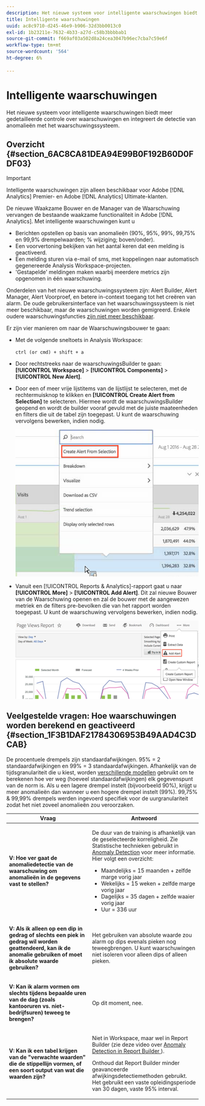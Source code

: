 ```yaml
---
description: Het nieuwe systeem voor intelligente waarschuwingen biedt meer gedetailleerde controle over waarschuwingen en integreert de detectie van anomalieën met het waarschuwingssysteem.
title: Intelligente waarschuwingen
uuid: ac8c9710-d245-46e9-b906-32d3bb0013c0
exl-id: 1b23211e-7632-4b33-a27d-c58b3bbbbab1
source-git-commit: f669af03a502d8a24cea3047b96ec7cba7c59e6f
workflow-type: tm+mt
source-wordcount: '564'
ht-degree: 6%

---
```


# Intelligente waarschuwingen

Het nieuwe systeem voor intelligente waarschuwingen biedt meer gedetailleerde controle over waarschuwingen en integreert de detectie van anomalieën met het waarschuwingssysteem.

## Overzicht {#section_6AC8CA81DEA94E99B0F192B60D0FDF03}

>[!IMPORTANT]
>
>Intelligente waarschuwingen zijn alleen beschikbaar voor Adobe [!DNL Analytics] Premier- en Adobe [!DNL Analytics] Ultimate-klanten.

De nieuwe Waakzame Bouwer en de Manager van de Waarschuwing vervangen de bestaande waakzame functionaliteit in Adobe [!DNL Analytics]. Met intelligente waarschuwingen kunt u

* Berichten opstellen op basis van anomalieën (90%, 95%, 99%, 99,75% en 99,9% drempelwaarden; % wijziging; boven/onder).
* Een voorvertoning bekijken van het aantal keren dat een melding is geactiveerd.
* Een melding sturen via e-mail of sms, met koppelingen naar automatisch gegenereerde Analysis Workspace-projecten.
* &#39;Gestapelde&#39; meldingen maken waarbij meerdere metrics zijn opgenomen in één waarschuwing.

Onderdelen van het nieuwe waarschuwingssysteem zijn: Alert Builder, Alert Manager, Alert Voorproef, en betere in-context toegang tot het creëren van alarm. De oude gebruikersinterface van het waarschuwingssysteem is niet meer beschikbaar, maar de waarschuwingen worden gemigreerd. Enkele oudere waarschuwingsfuncties [zijn niet meer beschikbaar](https://experienceleague.adobe.com/docs/analytics/analyze/reports-analytics/alerts.html).

Er zijn vier manieren om naar de Waarschuwingsbouwer te gaan:

* Met de volgende sneltoets in Analysis Workspace:

   `ctrl (or cmd) + shift + a`
* Door rechtstreeks naar de waarschuwingsBuilder te gaan:  **[!UICONTROL Workspace]** > **[!UICONTROL Components]** > **[!UICONTROL New Alert]**.
* Door een of meer vrije lijstitems van de lijstlijst te selecteren, met de rechtermuisknop te klikken en **[!UICONTROL Create Alert from Selection]** te selecteren. Hiermee wordt de waarschuwingsBuilder geopend en wordt de builder vooraf gevuld met de juiste maateenheden en filters die uit de tabel zijn toegepast. U kunt de waarschuwing vervolgens bewerken, indien nodig.

   ![](assets/create-alert-from-selection.png)

* Vanuit een [!UICONTROL Reports & Analytics]-rapport gaat u naar **[!UICONTROL More]** > **[!UICONTROL Add Alert]**. Dit zal nieuwe Bouwer van de Waarschuwing openen en zal de bouwer met de aangewezen metriek en de filters pre-bevolken die van het rapport worden toegepast. U kunt de waarschuwing vervolgens bewerken, indien nodig.

   ![](assets/add-alert.png)

## Veelgestelde vragen: Hoe waarschuwingen worden berekend en geactiveerd {#section_1F3B1DAF21784306953B49AAD4C3DCAB}

De procentuele drempels zijn standaardafwijkingen. 95% = 2 standaardafwijkingen en 99% = 3 standaardafwijkingen. Afhankelijk van de tijdsgranulariteit die u kiest, worden [verschillende modellen](/help/analyze/analysis-workspace/virtual-analyst/c-anomaly-detection/statistics-anomaly-detection.md) gebruikt om te berekenen hoe ver weg (hoeveel standaardafwijkingen) elk gegevenspunt van de norm is. Als u een lagere drempel instelt (bijvoorbeeld 90%), krijgt u meer anomalieën dan wanneer u een hogere drempel instelt (99%). 99,75% &amp; 99,99% drempels werden ingevoerd specifiek voor de uurgranulariteit zodat het niet zoveel anomalieën zou veroorzaken.

<table id="table_B3AA85E1DE3543DCA34966A52E3CE4AB"> 
 <thead> 
  <tr> 
   <th colname="col1" class="entry"> Vraag </th> 
   <th colname="col2" class="entry"> Antwoord </th> 
  </tr> 
 </thead>
 <tbody> 
  <tr> 
   <td colname="col1"> <p><b>V: Hoe ver gaat de anomaliedetectie van de waarschuwing om anomalieën in de gegevens vast te stellen?</b> </p> </td> 
   <td colname="col2"> <p>De duur van de training is afhankelijk van de geselecteerde korreligheid. Zie Statistische technieken gebruikt in <a href="/help/analyze/analysis-workspace/virtual-analyst/c-anomaly-detection/statistics-anomaly-detection.md">Anomaly Detection</a> voor meer informatie. Hier volgt een overzicht: </p> 
    <ul id="ul_4F8C2A41F06C498DBF5E7AE5DE803773"> 
     <li id="li_E246091A3F1E484C8444AF4052FCA784">Maandelijks = 15 maanden + zelfde marge vorig jaar </li> 
     <li id="li_CC014FB38AE1492B9647E990C29BFB3C">Wekelijks = 15 weken + zelfde marge vorig jaar </li> 
     <li id="li_2517EE2097534324BE9C1B54CD181A62">Dagelijks = 35 dagen + zelfde waaier vorig jaar </li> 
     <li id="li_710BC8B009354542AA4962A59A646099">Uur = 336 uur </li> 
    </ul> </td> 
  </tr> 
  <tr> 
   <td colname="col1"> <p><b>V: Als ik alleen op een dip in gedrag of slechts een piek in gedrag wil worden geattendeerd, kan ik de anomalie gebruiken of moet ik absolute waarde gebruiken?</b> </p> </td> 
   <td colname="col2"> <p>Het gebruiken van absolute waarde zou alarm op dips evenals pieken nog teweegbrengen. U kunt waarschuwingen niet isoleren voor alleen dips of alleen pieken. </p> </td> 
  </tr> 
  <tr> 
   <td colname="col1"> <p><b>V: Kan ik alarm vormen om slechts tijdens bepaalde uren van de dag (zoals kantooruren vs. niet-bedrijfsuren) teweeg te brengen?  </b> </p> </td> 
   <td colname="col2"> <p>Op dit moment, nee. </p> </td> 
  </tr> 
  <tr> 
   <td colname="col1"> <p><b>V: Kan ik een tabel krijgen van de "verwachte waarden" die de stippellijn vormen, of een soort output van wat die waarden zijn?  </b> </p> </td> 
   <td colname="col2"> <p>Niet in Workspace, maar wel in Report Builder (zie deze video over <a href="https://experienceleague.adobe.com/docs/analytics-learn/tutorials/exporting/report-builder/anomaly-detection-in-report-builder.html"  > Anomaly Detection in Report Builder </a>). </p> <p>Onthoud dat Report Builder minder geavanceerde afwijkingsdetectiemethoden gebruikt. Het gebruikt een vaste opleidingsperiode van 30 dagen, vaste 95% interval. </p> </td> 
  </tr> 
 </tbody> 
</table>
